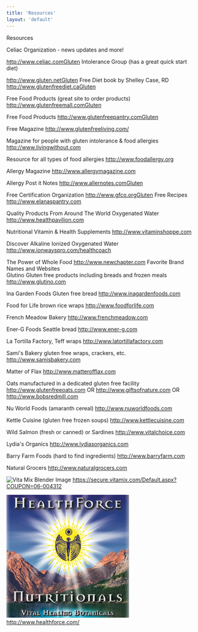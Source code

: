 ```yaml
---
title: 'Resources'
layout: 'default'
---
```

Resources  

Celiac Organization - news 
updates and more!

http://www.celiac.comGluten 
Intolerance Group 
(has a great quick start diet)

http://www.gluten.netGluten 
Free Diet book 
by Shelley Case, RD
http://www.glutenfreediet.caGluten 

Free Food Products 
(great site to order products)
http://www.glutenfreemall.comGluten 

Free Food Products
http://www.glutenfreepantry.comGluten 

Free Magazine
http://www.glutenfreeliving.com/

Magazine for people with gluten 
intolerance & food allergies
http://www.livingwithout.com

Resource for all types of food allergies
http://www.foodallergy.org	

Allergy Magazine
http://www.allergymagazine.com

Allergy Post it Notes
http://www.allernotes.comGluten 

Free Certification Organization
http://www.gfco.orgGluten 
Free Recipes
http://www.elanaspantry.com

Quality Products From Around The World 
Oxygenated Water
http://www.healthpavilion.com 

Nutritional Vitamin & Health Supplements
http://www.vitaminshoppe.com 

Discover Alkaline Ionized 
Oxygenated Water
http://www.ionwayspro.com/healthcoach 

The Power of Whole Food
http://www.newchapter.com
Favorite Brand Names and Websites  
Glutino 
Gluten free products 
including breads and frozen meals
http://www.glutino.com 

Ina Garden Foods Gluten free bread
http://www.inagardenfoods.com 

Food for Life brown rice wraps
http://www.foodforlife.com 

French Meadow Bakery
http://www.frenchmeadow.com 

Ener-G Foods Seattle bread
http://www.ener-g.com 

La Tortilla Factory, Teff wraps
http://www.latortillafactory.com 

Sami's Bakery gluten free 
wraps, crackers, etc.
http://www.samisbakery.com 

Matter of Flax
http://www.matterofflax.com 

Oats manufactured in a dedicated 
gluten free facility
http://www.glutenfreeoats.com OR
http://www.giftsofnature.com OR
http://www.bobsredmill.com

Nu World Foods (amaranth cereal)
http://www.nuworldfoods.com 

Kettle Cuisine (gluten free frozen soups)
http://www.kettlecuisine.com 

Wild Salmon (fresh or canned) 
or Sardines
http://www.vitalchoice.com 

Lydia's Organics
http://www.lydiasorganics.com 

Barry Farm Foods 
(hard to find ingredients) 
http://www.barryfarm.com

Natural Grocers
http://www.naturalgrocers.com

![Vita Mix Blender Image](/images/blender_img.jpg)
<https://secure.vitamix.com/Default.aspx?COUPON=06-004312>

![Health Force Image](/images/HEALTH-FORCE.jpg)
<http://www.healthforce.com/>

